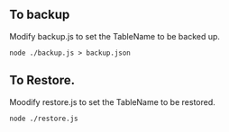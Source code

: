## To backup
Modify backup.js to set the TableName to be backed up.

```
node ./backup.js > backup.json
```

## To Restore.
Moodify restore.js to set the TableName to be restored.

```
node ./restore.js
```
